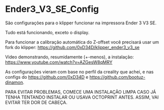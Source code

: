 # Ender3_V3_SE_Config

São configurações para o klipper funcionar na impressora Ender 3 V3 SE.

Tudo está funcionando, exceto o display.

Para funcionar a calibração automática do Z-offset você precisará usar um fork do klipper: https://github.com/0xD34D/klipper_ender3_v3_se

Video demonstrando, resumidamente (+-menos), a instalação: https://www.youtube.com/watch?v=AZGesW8qMRY

As configurações vieram com base no perfil da creality que achei, e nas configs do https://github.com/0xD34D e https://github.com/bootuz-dinamon.

PARA EVITAR PROBLEMAS, COMECE UMA INSTALAÇÃO LIMPA CASO JÁ TENHA TENTANDO INSTALAR OU USAVA OCTOPRINT ANTES. ASSIM, VAI EVITAR TER DOR DE CABEÇA.
